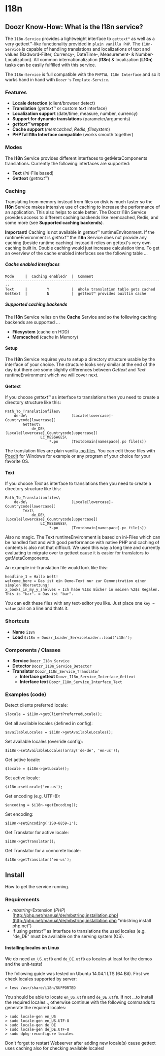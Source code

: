 # I18n
## Doozr Know-How: What is the I18n service?
The `I18n-Service` provides a lightweight interface to `gettext™` as well as a very gettext™-like functionality provided in `plain vanilla PHP`. The `I18n-Service` is capable of handling translations and localizations of text and values (Badword-Filter, Currency-, DateTime-, Measurement- & Number-Localization). All common internationalization (**I18n**) & localization (**L10n**) tasks can be easily fulfilled with this service.

The `I18n-Service` is full compatible with the `PHPTAL I18n Interface` and so it works hand in hand with `Doozr's` `Template-Service`.


### Features
- **Locale detection** (client/browser detect)
- **Translation** (*gettext™* or custom *text* interface)
- **Localization support** (date/time, measure, number, currency)
- **Support for dynamic translations** (parameter/arguments)
- ***gettext™* wrapper**
- **Cache support** (*memcached*, *Redis*, *filesystem*)
- **PHPTal I18n Interface compatible** (works smooth together)

### Modes
The **I18n** Service provides different interfaces to getMetaComponents translations. Currently the following interfaces are supported:

 - **Text** (*ini*-File based)
 - **Gettext** (*gettext™*)

### Caching
Translating from memory instead from files on disk is much faster so the **I18n** Service makes intensive use of caching to increase the performance of an application. This also helps to scale better. The Doozr I18n Service provides access to different caching backends like memcached, Redis, and some more (see **Supported caching backends**).

**Important!** Caching is not available in *gettext™* runtimeEnvironment. If the runtimeEnvironment is *gettext™* the **I18n** Service does not provide any caching (beside runtime caching) instead it relies on gettext's very own caching built in. Double caching would just increase calculation time. To get an overview of the cache enabled interfaces see the following table ...

##### Cache enabled interfaces

    Mode     |  Caching enabled?  |  Comment
    ------------------------------------------------------------------------
    Text     |         Y          |  Whole translation table gets cached
    Gettext  |         N          |  gettext™ provides builtin cache

##### Supported caching backends
The **I18n** Service relies on the **Cache** Service and so the following caching backends are supported ...

 - **Filesystem** (cache on HDD)
 - **Memcached** (cache in Memory)

#### Setup 
The **I18n** Service requires you to setup a directory structure usable by the interface of your choice. The structure looks very similar at the end of the day but there are some slightly differences between *Gettext* and *Text* runtimeEnvironment which we will cover next.

#### Gettext
If you choose *gettext™* as interface to translations then you need to create a directory structure like this:
 
    Path_To_Translationfiles\
        de-de\                    (Locale[lowercase]-Countrycode[lowercase])
            Gettext\
                de_DE\            (Locale[lowercase]_Countrycode[uppercase])
                    LC_MESSAGES\
                        *.po      (Textdomain[namespace].po file(s))
 
The translation files are plain vanilla [.po files](http://de.wikipedia.org/wiki/GNU_gettext#.C3.9Cbersetzer ".po files on wikipedia"). You can edit those files with [Poedit](http://poedit.net/ "Poedit") for Windows for example or any program of your choice for your favorite OS.
 

#### Text
If you choose *Text* as interface to translations then you need to create a directory structure like this:
 
    Path_To_Translationfiles\
        de-de\                    (Locale[lowercase]-Countrycode[lowercase])
            Text\
                de_DE\            (Locale[lowercase]_Countrycode[uppercase])
                    LC_MESSAGES\
                        *.po      (Textdomain[namespace].po file(s))
 
Also no magic. The Text runtimeEnvironment is based on ini-Files which can be handled fast and with good performance with native PHP and caching of contents is also not that difficult. We used this way a long time and currently evaluating to migrate over to gettext cause it is easier for translators to getMetaComponents.

An example ini-Translation file would look like this:

    headline_1 = Hallo Welt!
    welcome_here = Das ist ein Demo-Text nur zur Demonstration einer simplen Übersetzung!
    x_books_in_my_y_shelves = Ich habe %1$s Bücher in meinen %2$s Regalen.
    This is "bar". = Das ist "bar".
You can edit these files with any text-editor you like. Just place one `key = value` pair on a  line and thats it.

### Shortcuts
- **Name**
`i18n`
- **Load**
`$i18n = Doozr_Loader_Serviceloader::load('i18n');`

### Components / Classes
 - **Service** `Doozr_I18n_Service`
 - **Detector** `Doozr_I18n_Service_Detector`
 - **Translator** `Doozr_I18n_Service_Translator`
   - **Interface gettext** `Doozr_I18n_Service_Interface_Gettext`
   - **Interface text** `Doozr_I18n_Service_Interface_Text`

### Examples (code)
Detect clients preferred locale:

    $locale = $i18n->getClientPreferredLocale();

Get all available locales (defined in config):

    $availableLocales = $i18n->getAvailableLocales();

Set available locales (override config):

    $i18n->setAvailableLocales(array('de-de', 'en-us'));

Get active locale:

    $locale = $i18n->getLocale();

Set active locale:

    $i18n->setLocale('en-us');

Get encoding (e.g. UTF-8):

    $encoding = $i18n->getEncoding();

Set encoding:

    $i18n->setEncoding('ISO-8859-1');

Get Translator for active locale:

    $i18n->getTranslator();

Get Translator for a conncrete locale:

    $i18n->getTranslator('en-us');


## Install
How to get the service running.

### Requirements
 - *mbstring*-Extension (*PHP*) [http://php.net/manual/de/mbstring.installation.php](http://php.net/manual/de/mbstring.installation.php "mbstring install php.net")
 - If using *gettext™* as Interface to translations the used locales (e.g. "de_DE" must be available on the serving system (OS).


#### Installing locales on Linux
We do need `en_US.utf8` and `de_DE.utf8` as locales at least for the demos and the unit-tests!

The following guide was tested on Ubuntu 14.04.1 LTS (64 Bit). First we check locales supported by server: 

    > less /usr/share/i18n/SUPPORTED

You should be able to locate `en_US.utf8` and `de_DE.utf8`. If not ...to install the required locales.., otherwise continue with the following commands to generate the required locales: 
	
	> sudo locale-gen en_US
	> sudo locale-gen en_US.UTF-8
	> sudo locale-gen de_DE
	> sudo locale-gen de_DE.UTF-8
	> sudo dpkg-reconfigure locales

Don't forget to restart Webserver after adding new locale(s) cause gettext uses caching also for checking available locales!
